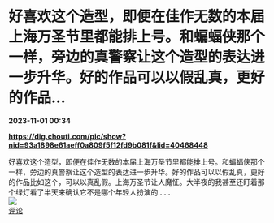 # 好喜欢这个造型，即便在佳作无数的本届上海万圣节里都能排上号。和蝙蝠侠那个一样，旁边的真警察让这个造型的表达进一步升华。好的作品可以以假乱真，更好的作品...

**2023-11-01 00:34**

**https://dig.chouti.com/pic/show?nid=93a1898e61aeff0a809f5f12fd9b081f&lid=40468448**

好喜欢这个造型，即便在佳作无数的本届上海万圣节里都能排上号。和蝙蝠侠那个一样，旁边的真警察让这个造型的表达进一步升华。好的作品可以以假乱真，更好的作品比如这个，可以以真乱假。上海万圣节让人魔怔。大半夜的我甚至还盯着那个绿灯看了半天来确认它不是哪个年轻人扮演的……  
![](https://img3.chouti.com/CHOUTI_231101_7A61311EC95947DD86ACEC399C571153.jpg)  
[评论](https://m.chouti.com/link/40468448)